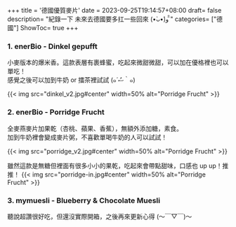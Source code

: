 +++
title = '德國優質麥片'
date = 2023-09-25T19:14:57+08:00
draft= false
description= "紀錄一下 未來去德國要多扛一些回來 (•̀ᴗ•́)و ̑̑"
categories= ["德國"]
ShowToc= true
+++

### 1. enerBio - Dinkel gepufft
小麥版本的爆米香。這款表層有裹蜂蜜，吃起來微甜微甜，可以加在優格裡也可以單吃！  
感覺之後可以加到牛奶 or 擂茶裡試試 (๑´ސު｀๑) 

{{< img src="dinkel_v2.jpg#center" width=50% alt="Porridge Frucht" >}}

### 2. enerBio - Porridge Frucht
<!-- {{< hint >}}
500g € 2,99
{{< /hint >}} -->
全麥燕麥片加果乾（杏桃、蘋果、香蕉），無額外添加糖，素食。  
加到牛奶裡會變成麥片粥，不喜歡單喝牛奶的人可以試試！

{{< img src="porridge_v2.jpg#center" width=50% alt="Porridge Frucht" >}}

雖然這款是無糖但裡面有很多小小的果乾，吃起來會帶點甜味，口感也 up up！推推！
{{< img src="porridge-in.jpg#center" width=50% alt="Porridge Frucht" >}}

### 3. mymuesli - Blueberry & Chocolate Muesli
聽說超讚很好吃，但還沒實際開箱，之後再來更新心得 (〜￣▽￣)〜